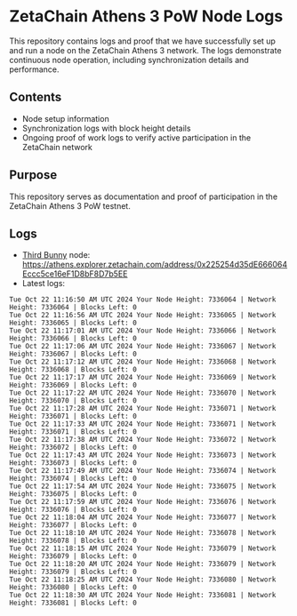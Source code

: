 # ZetaChain Athens 3 PoW Node Logs
This repository contains logs and proof that we have successfully set up and run a node on the ZetaChain Athens 3 network. The logs demonstrate continuous node operation, including synchronization details and performance.

## Contents
- Node setup information
- Synchronization logs with block height details
- Ongoing proof of work logs to verify active participation in the ZetaChain network

## Purpose
This repository serves as documentation and proof of participation in the ZetaChain Athens 3 PoW testnet.

## Logs

- [Third Bunny](https://thirdbunny.xyz/) node: https://athens.explorer.zetachain.com/address/0x225254d35dE666064Eccc5ce16eF1D8bF8D7b5EE
- Latest logs:
```
Tue Oct 22 11:16:50 AM UTC 2024 Your Node Height: 7336064 | Network Height: 7336064 | Blocks Left: 0
Tue Oct 22 11:16:56 AM UTC 2024 Your Node Height: 7336065 | Network Height: 7336065 | Blocks Left: 0
Tue Oct 22 11:17:01 AM UTC 2024 Your Node Height: 7336066 | Network Height: 7336066 | Blocks Left: 0
Tue Oct 22 11:17:06 AM UTC 2024 Your Node Height: 7336067 | Network Height: 7336067 | Blocks Left: 0
Tue Oct 22 11:17:12 AM UTC 2024 Your Node Height: 7336068 | Network Height: 7336068 | Blocks Left: 0
Tue Oct 22 11:17:17 AM UTC 2024 Your Node Height: 7336069 | Network Height: 7336069 | Blocks Left: 0
Tue Oct 22 11:17:22 AM UTC 2024 Your Node Height: 7336070 | Network Height: 7336070 | Blocks Left: 0
Tue Oct 22 11:17:28 AM UTC 2024 Your Node Height: 7336071 | Network Height: 7336071 | Blocks Left: 0
Tue Oct 22 11:17:33 AM UTC 2024 Your Node Height: 7336071 | Network Height: 7336071 | Blocks Left: 0
Tue Oct 22 11:17:38 AM UTC 2024 Your Node Height: 7336072 | Network Height: 7336072 | Blocks Left: 0
Tue Oct 22 11:17:43 AM UTC 2024 Your Node Height: 7336073 | Network Height: 7336073 | Blocks Left: 0
Tue Oct 22 11:17:49 AM UTC 2024 Your Node Height: 7336074 | Network Height: 7336074 | Blocks Left: 0
Tue Oct 22 11:17:54 AM UTC 2024 Your Node Height: 7336075 | Network Height: 7336075 | Blocks Left: 0
Tue Oct 22 11:17:59 AM UTC 2024 Your Node Height: 7336076 | Network Height: 7336076 | Blocks Left: 0
Tue Oct 22 11:18:04 AM UTC 2024 Your Node Height: 7336077 | Network Height: 7336077 | Blocks Left: 0
Tue Oct 22 11:18:10 AM UTC 2024 Your Node Height: 7336078 | Network Height: 7336078 | Blocks Left: 0
Tue Oct 22 11:18:15 AM UTC 2024 Your Node Height: 7336079 | Network Height: 7336079 | Blocks Left: 0
Tue Oct 22 11:18:20 AM UTC 2024 Your Node Height: 7336079 | Network Height: 7336079 | Blocks Left: 0
Tue Oct 22 11:18:25 AM UTC 2024 Your Node Height: 7336080 | Network Height: 7336080 | Blocks Left: 0
Tue Oct 22 11:18:30 AM UTC 2024 Your Node Height: 7336081 | Network Height: 7336081 | Blocks Left: 0
```
